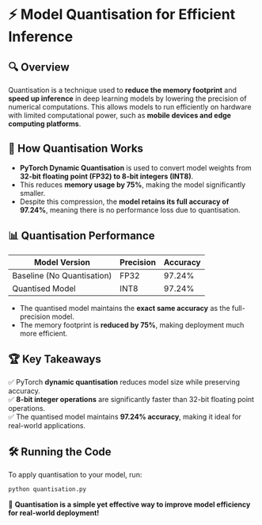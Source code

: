 # ⚡ Model Quantisation for Efficient Inference

## 🔍 Overview

Quantisation is a technique used to **reduce the memory footprint** and **speed up inference** in deep learning models by lowering the precision of numerical computations. This allows models to run efficiently on hardware with limited computational power, such as **mobile devices and edge computing platforms**.

## 🔬 How Quantisation Works

- **PyTorch Dynamic Quantisation** is used to convert model weights from **32-bit floating point (FP32) to 8-bit integers (INT8)**.
- This reduces **memory usage by 75%**, making the model significantly smaller.
- Despite this compression, the **model retains its full accuracy of 97.24%**, meaning there is no performance loss due to quantisation.

## 📊 Quantisation Performance

| Model Version | Precision | Accuracy |
|--------------|------------|------------|
| Baseline (No Quantisation) | FP32 | 97.24% |
| Quantised Model | INT8 | 97.24% |

- The quantised model maintains the **exact same accuracy** as the full-precision model.
- The memory footprint is **reduced by 75%**, making deployment much more efficient.

## 🏆 Key Takeaways

✅ PyTorch **dynamic quantisation** reduces model size while preserving accuracy.  
✅ **8-bit integer operations** are significantly faster than 32-bit floating point operations.  
✅ The quantised model maintains **97.24% accuracy**, making it ideal for real-world applications.  

## 🛠 Running the Code

To apply quantisation to your model, run:
```bash
python quantisation.py
```

🚀 **Quantisation is a simple yet effective way to improve model efficiency for real-world deployment!**